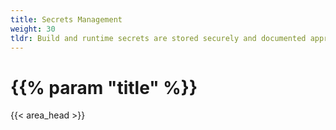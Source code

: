 ```yaml
---
title: Secrets Management
weight: 30
tldr: Build and runtime secrets are stored securely and documented appropriately
---
```

# {{% param "title" %}}
{{< area_head >}}